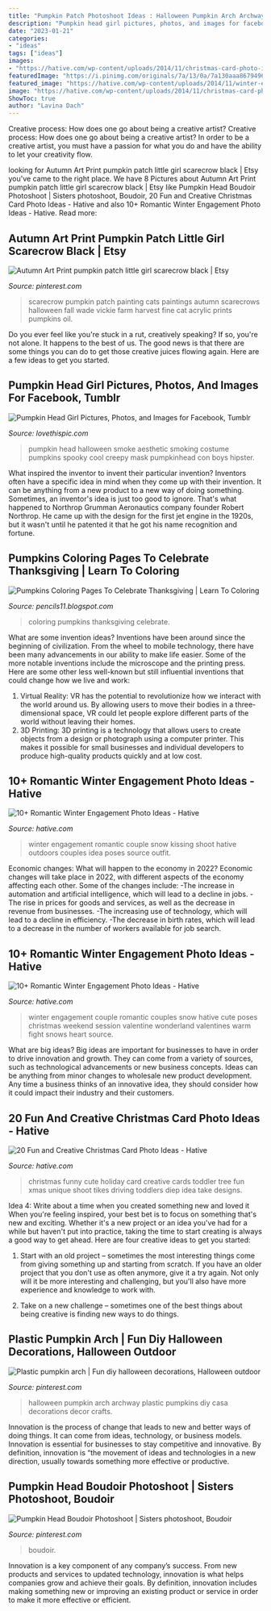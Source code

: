 ```yaml
---
title: "Pumpkin Patch Photoshoot Ideas : Halloween Pumpkin Arch Archway Plastic Pumpkins Diy Casa Decorations Decor Crafts"
description: "Pumpkin head girl pictures, photos, and images for facebook, tumblr"
date: "2023-01-21"
categories:
- "ideas"
tags: ["ideas"]
images:
- "https://hative.com/wp-content/uploads/2014/11/christmas-card-photo-ideas/19-christmas-card-photo-ideas.jpg"
featuredImage: "https://i.pinimg.com/originals/7a/13/0a/7a130aaa8679496f1f822dbdeaa0745c.jpg"
featured_image: "https://hative.com/wp-content/uploads/2014/11/winter-engagement-photo-ideas/1-winter-engagement-photo-ideas.jpg"
image: "https://hative.com/wp-content/uploads/2014/11/christmas-card-photo-ideas/19-christmas-card-photo-ideas.jpg"
ShowToc: true
author: "Lavina Dach"
---
```



Creative process: How does one go about being a creative artist?
Creative process: How does one go about being a creative artist?
In order to be a creative artist, you must have a passion for what you do and have the ability to let your creativity flow.

	

		
looking for Autumn Art Print pumpkin patch little girl scarecrow black | Etsy you've came to the right place. We have 8 Pictures about Autumn Art Print pumpkin patch little girl scarecrow black | Etsy like Pumpkin Head Boudoir Photoshoot | Sisters photoshoot, Boudoir, 20 Fun and Creative Christmas Card Photo Ideas - Hative and also 10+ Romantic Winter Engagement Photo Ideas - Hative. Read more:
		
    
## Autumn Art Print Pumpkin Patch Little Girl Scarecrow Black | Etsy

<img loading=lazy src="https://i.pinimg.com/736x/72/b2/3f/72b23fea28f7a412f4262daaf3ed9207--scarecrow-painting-pumpkin-painting.jpg" onerror="this.onerror=null;this.src='https://tse3.mm.bing.net/th?id=OIP.PTr-vnWTo8Q5IWI-Mlab4wHaJ3&amp;pid=15.1';" alt="Autumn Art Print pumpkin patch little girl scarecrow black | Etsy">

_Source: pinterest.com_

>scarecrow pumpkin patch painting cats paintings autumn scarecrows halloween fall wade vickie farm harvest fine cat acrylic prints pumpkins oil. 

	

Do you ever feel like you're stuck in a rut, creatively speaking? If so, you're not alone. It happens to the best of us. The good news is that there are some things you can do to get those creative juices flowing again. Here are a few ideas to get you started.

    
## Pumpkin Head Girl Pictures, Photos, And Images For Facebook, Tumblr

<img loading=lazy src="http://www.lovethispic.com/uploaded_images/200846-Pumpkin-Head-Girl.jpg" onerror="this.onerror=null;this.src='https://tse1.mm.bing.net/th?id=OIP.FSYDjEXtdiAoRkoMfKJ53AHaLH&amp;pid=15.1';" alt="Pumpkin Head Girl Pictures, Photos, and Images for Facebook, Tumblr">

_Source: lovethispic.com_

>pumpkin head halloween smoke aesthetic smoking costume pumpkins spooky cool creepy mask pumpkinhead con boys hipster. 

	

What inspired the inventor to invent their particular invention?
Inventors often have a specific idea in mind when they come up with their invention. It can be anything from a new product to a new way of doing something. Sometimes, an inventor's idea is just too good to ignore. That's what happened to Northrop Grumman Aeronautics company founder Robert Northrop. He came up with the design for the first jet engine in the 1920s, but it wasn't until he patented it that he got his name recognition and fortune.

    
## Pumpkins Coloring Pages To Celebrate Thanksgiving | Learn To Coloring

<img loading=lazy src="https://1.bp.blogspot.com/--sqw6OT1oVI/Tv7ALUAbwTI/AAAAAAAAGkU/S77i3WneHhc/s1600/Pumpkins+Coloring+Page7.gif" onerror="this.onerror=null;this.src='https://tse3.mm.bing.net/th?id=OIP.TTeXcgmmz5Z2xYmNrXi7rwHaJJ&amp;pid=15.1';" alt="Pumpkins Coloring Pages To Celebrate Thanksgiving | Learn To Coloring">

_Source: pencils11.blogspot.com_

>coloring pumpkins thanksgiving celebrate. 

	

What are some invention ideas?
Inventions have been around since the beginning of civilization. From the wheel to mobile technology, there have been many advancements in our ability to make life easier. Some of the more notable inventions include the microscope and the printing press. Here are some other less well-known but still influential inventions that could change how we live and work:
1) Virtual Reality: VR has the potential to revolutionize how we interact with the world around us. By allowing users to move their bodies in a three-dimensional space, VR could let people explore different parts of the world without leaving their homes.
2) 3D Printing: 3D printing is a technology that allows users to create objects from a design or photograph using a computer printer. This makes it possible for small businesses and individual developers to produce high-quality products quickly and at low cost.

    
## 10+ Romantic Winter Engagement Photo Ideas - Hative

<img loading=lazy src="https://hative.com/wp-content/uploads/2014/11/winter-engagement-photo-ideas/1-winter-engagement-photo-ideas.jpg" onerror="this.onerror=null;this.src='https://tse2.mm.bing.net/th?id=OIP.2UMxPygD4JpAX1mOnGW2CgHaLH&amp;pid=15.1';" alt="10+ Romantic Winter Engagement Photo Ideas - Hative">

_Source: hative.com_

>winter engagement romantic couple snow kissing shoot hative outdoors couples idea poses source outfit. 

	

Economic changes: What will happen to the economy in 2022?
Economic changes will take place in 2022, with different aspects of the economy affecting each other. Some of the changes include: 
-The increase in automation and artificial intelligence, which will lead to a decline in jobs. 
-The rise in prices for goods and services, as well as the decrease in revenue from businesses. 
-The increasing use of technology, which will lead to a decline in efficiency. 
-The decrease in birth rates, which will lead to a decrease in the number of workers available for job search.

    
## 10+ Romantic Winter Engagement Photo Ideas - Hative

<img loading=lazy src="https://hative.com/wp-content/uploads/2014/11/winter-engagement-photo-ideas/16-winter-engagement-photo-ideas.jpg" onerror="this.onerror=null;this.src='https://tse3.mm.bing.net/th?id=OIP.MKCA9lOTCLp5miUeHAtS6wHaLH&amp;pid=15.1';" alt="10+ Romantic Winter Engagement Photo Ideas - Hative">

_Source: hative.com_

>winter engagement couple romantic couples snow hative cute poses christmas weekend session valentine wonderland valentines warm fight snows heart source. 

	

What are big ideas?
Big ideas are important for businesses to have in order to drive innovation and growth. They can come from a variety of sources, such as technological advancements or new business concepts. Ideas can be anything from minor changes to wholesale new product development. Any time a business thinks of an innovative idea, they should consider how it could impact their industry and their customers.

    
## 20 Fun And Creative Christmas Card Photo Ideas - Hative

<img loading=lazy src="https://hative.com/wp-content/uploads/2014/11/christmas-card-photo-ideas/19-christmas-card-photo-ideas.jpg" onerror="this.onerror=null;this.src='https://tse3.mm.bing.net/th?id=OIP.oRaY5QY4AGzTNCpJzST8AQHaKD&amp;pid=15.1';" alt="20 Fun and Creative Christmas Card Photo Ideas - Hative">

_Source: hative.com_

>christmas funny cute holiday card creative cards toddler tree fun xmas unique shoot tikes driving toddlers diep idea take designs. 

	

Idea 4: Write about a time when you created something new and loved it
When you're feeling inspired, your best bet is to focus on something that's new and exciting. Whether it's a new project or an idea you've had for a while but haven't put into practice, taking the time to start creating is always a good way to get ahead. Here are four creative ideas to get you started: 
1. Start with an old project – sometimes the most interesting things come from giving something up and starting from scratch. If you have an older project that you don't use as often anymore, give it a try again. Not only will it be more interesting and challenging, but you'll also have more experience and knowledge to work with.

2. Take on a new challenge – sometimes one of the best things about being creative is finding new ways to do things.

    
## Plastic Pumpkin Arch | Fun Diy Halloween Decorations, Halloween Outdoor

<img loading=lazy src="https://i.pinimg.com/originals/7a/13/0a/7a130aaa8679496f1f822dbdeaa0745c.jpg" onerror="this.onerror=null;this.src='https://tse3.mm.bing.net/th?id=OIP.zXcPsTeHCFFR1DvPhR1CEQAAAA&amp;pid=15.1';" alt="Plastic pumpkin arch | Fun diy halloween decorations, Halloween outdoor">

_Source: pinterest.com_

>halloween pumpkin arch archway plastic pumpkins diy casa decorations decor crafts. 

	

Innovation is the process of change that leads to new and better ways of doing things. It can come from ideas, technology, or business models. Innovation is essential for businesses to stay competitive and innovative. By definition, innovation is “the movement of ideas and technologies in a new direction, usually towards something more effective or productive.

    
## Pumpkin Head Boudoir Photoshoot | Sisters Photoshoot, Boudoir

<img loading=lazy src="https://i.pinimg.com/736x/2e/b6/c2/2eb6c23bbae52efe7512177ed8b615dc.jpg" onerror="this.onerror=null;this.src='https://tse4.mm.bing.net/th?id=OIP.1pX7HNh9hUfTVU6H4C3MWAHaLF&amp;pid=15.1';" alt="Pumpkin Head Boudoir Photoshoot | Sisters photoshoot, Boudoir">

_Source: pinterest.com_

>boudoir. 

	

Innovation is a key component of any company’s success. From new products and services to updated technology, innovation is what helps companies grow and achieve their goals. By definition, innovation includes making something new or improving an existing product or service in order to make it more effective or efficient.

